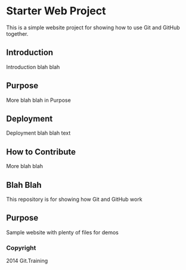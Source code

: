 # Starter Web Project
This is a simple website project for
showing how to use Git and GitHub together.
## Introduction
Introduction blah blah
## Purpose
More blah blah in Purpose
## Deployment
Deployment blah blah text
## How to Contribute
More blah blah
## Blah Blah

This repository is for showing how Git and GitHub work
## Purpose
Sample website with plenty of files for demos

### Copyright
2014 Git.Training